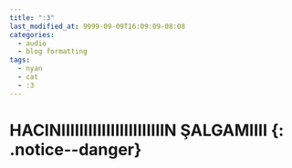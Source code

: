 ```yaml
---
title: ":3"
last_modified_at: 9999-09-09T16:09:09-08:08
categories:
  - audio
  - blog formatting
tags:
  - nyan
  - cat
  - :3
---
```

# HACINIIIIIIIIIIIIIIIIIIIIIIIN ŞALGAMIIII {: .notice--danger}